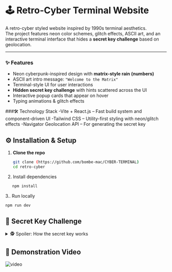 # 🕹️ Retro-Cyber Terminal Website  

A retro-cyber styled website inspired by 1990s terminal aesthetics.  
The project features neon color schemes, glitch effects, ASCII art, and an interactive terminal interface that hides a **secret key challenge** based on geolocation.  

--- 

### ✨ Features
- Neon cyberpunk-inspired design with **matrix-style rain (numbers)**
- ASCII art intro message: `"Welcome to the Matrix"`
- Terminal-style UI for user interactions
- **Hidden secret key challenge** with hints scattered across the UI
- Interactive popup cards that appear on hover
- Typing animations & glitch effects

###🛠️ Technology Stack
-Vite + React.js – Fast build system and component-driven UI
-Tailwind CSS – Utility-first styling with neon/glitch effects
-Navigator Geolocation API – For generating the secret key

## ⚙️ Installation & Setup  

1. **Clone the repo**
   ```bash
   git clone (https://github.com/bombe-mac/CYBER-TERMINAL)
   cd retro-cyber

2. Install dependencies
```bash
   npm install
```
3.. Run locally
```bash
npm run dev
```

## 🔑 Secret Key Challenge  

<details>
<summary>🕵️ Spoiler: How the secret key works</summary>

The secret key is **unique for every user** because it is generated from their **current geolocation**.  

1. Using the **Navigator Geolocation API**, the website fetches the user's `latitude` and `longitude`.  

2. **Tip:** Users can also get their latitude and longitude by running the following code in the browser console:  
   ```js
   navigator.geolocation.getCurrentPosition(
     (position) => {
       console.log("Latitude:", position.coords.latitude);
       console.log("Longitude:", position.coords.longitude);
     },
     (error) => {
       console.error("Error getting location:", error);
     }
   );
The decimal values of both latitude and longitude are removed.

The processed latitude and longitude values are then concatenated into a single integer.

Example:
Latitude  = 28.6139391 → 286139391  
Longitude = 77.2090212 → 772090212  
SecretKey = "286139391772090212"
Users must enter this key into the terminal using the format:

```bash
checkkey <secretKey>
```
If correct, the system verifies and confirms success ✅
</details>

## 🎥 Demonstration Video

![video](https://github.com/bombe-mac/CYBER-TERMINAL/issues/3#issue-3349687419)
